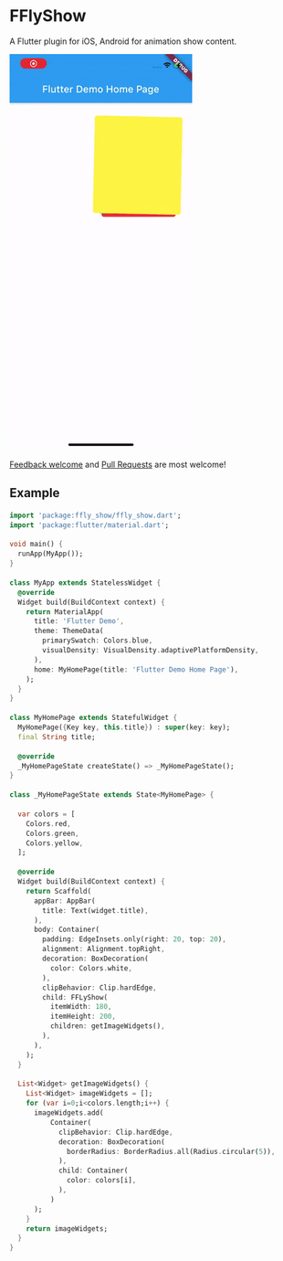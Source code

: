 # FFlyShow

A Flutter plugin for iOS, Android for animation show content.

![The example app running in iOS](https://github.com/PreSwift/FFlyShow/blob/main/doc/ezgif-2-0643cf255401.gif)

[Feedback welcome](https://github.com/PreSwift/FFlyShow/issues) and
[Pull Requests](https://github.com/PreSwift/FFlyShow/pulls) are most welcome!

## Example

```dart
import 'package:ffly_show/ffly_show.dart';
import 'package:flutter/material.dart';

void main() {
  runApp(MyApp());
}

class MyApp extends StatelessWidget {
  @override
  Widget build(BuildContext context) {
    return MaterialApp(
      title: 'Flutter Demo',
      theme: ThemeData(
        primarySwatch: Colors.blue,
        visualDensity: VisualDensity.adaptivePlatformDensity,
      ),
      home: MyHomePage(title: 'Flutter Demo Home Page'),
    );
  }
}

class MyHomePage extends StatefulWidget {
  MyHomePage({Key key, this.title}) : super(key: key);
  final String title;

  @override
  _MyHomePageState createState() => _MyHomePageState();
}

class _MyHomePageState extends State<MyHomePage> {

  var colors = [
    Colors.red,
    Colors.green,
    Colors.yellow,
  ];

  @override
  Widget build(BuildContext context) {
    return Scaffold(
      appBar: AppBar(
        title: Text(widget.title),
      ),
      body: Container(
        padding: EdgeInsets.only(right: 20, top: 20),
        alignment: Alignment.topRight,
        decoration: BoxDecoration(
          color: Colors.white,
        ),
        clipBehavior: Clip.hardEdge,
        child: FFLyShow(
          itemWidth: 180,
          itemHeight: 200,
          children: getImageWidgets(),
        ),
      ),
    );
  }

  List<Widget> getImageWidgets() {
    List<Widget> imageWidgets = [];
    for (var i=0;i<colors.length;i++) {
      imageWidgets.add(
          Container(
            clipBehavior: Clip.hardEdge,
            decoration: BoxDecoration(
              borderRadius: BorderRadius.all(Radius.circular(5)),
            ),
            child: Container(
              color: colors[i],
            ),
          )
      );
    }
    return imageWidgets;
  }
}
```
